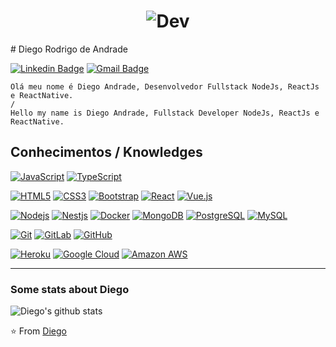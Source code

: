 <h1 align='center'>
    <img alt="Dev" src="https://cdn.dribbble.com/users/260312/screenshots/2553737/antnodeskdb.gif" />
</h1>
# Diego Rodrigo de Andrade

[![Linkedin Badge](https://img.shields.io/badge/-LinkedIn-blue?style=flat-square&logo=Linkedin&logoColor=white&link=https://www.linkedin.com/in/diego-rodrigo-de-andrade-98a0271a0/)](https://www.linkedin.com/in/diego-rodrigo-de-andrade-98a0271a0/)
[![Gmail Badge](https://img.shields.io/badge/-Gmail-c14438?style=flat-square&logo=Gmail&logoColor=white&link=mailto:diego.rodrigo.andrade@gmail.com)](mailto:diego.rodrigo.andrade@gmail.com)

    Olá meu nome é Diego Andrade, Desenvolvedor Fullstack NodeJs, ReactJs e ReactNative.
    /
    Hello my name is Diego Andrade, Fullstack Developer NodeJs, ReactJs e ReactNative.

## Conhecimentos / Knowledges

[![JavaScript](https://img.shields.io/badge/-JavaScript-black?style=flat-square&logo=javascript&link=https://github.com/diegoAndrade777/)](https://github.com/diegoAndrade777/)
[![TypeScript](https://img.shields.io/badge/-TypeScript-007ACC?style=flat-square&logo=typescript&link=https://github.com/diegoAndrade777/)](https://github.com/diegoAndrade777/)

[![HTML5](https://img.shields.io/badge/-HTML5-E34F26?style=flat-square&logo=html5&logoColor=white&link=https://github.com/diegoAndrade777/)](https://github.com/diegoAndrade777/)
[![CSS3](https://img.shields.io/badge/-CSS3-1572B6?style=flat-square&logo=css3&link=https://github.com/diegoAndrade777/)](https://github.com/diegoAndrade777/)
[![Bootstrap](https://img.shields.io/badge/-Bootstrap-563D7C?style=flat-square&logo=bootstrap&link=https://github.com/diegoAndrade777/)](https://github.com/diegoAndrade777/)
[![React](https://img.shields.io/badge/-React-black?style=flat-square&logo=react&link=https://github.com/diegoAndrade777/)](https://github.com/diegoAndrade777/)
[![Vue.js](https://img.shields.io/badge/-Vuejs-black?style=flat-square&logo=vue.js&link=https://github.com/diegoAndrade777/)](https://github.com/diegoAndrade777/)

[![Nodejs](https://img.shields.io/badge/-Nodejs-black?style=flat-square&logo=Node.js&link=https://github.com/diegoAndrade777/)](https://github.com/diegoAndrade777/)
[![Nestjs](https://img.shields.io/badge/-Nestjs-black?style=flat-square&logo=NestJS&link=https://github.com/diegoAndrade777/)](https://github.com/diegoAndrade777/)
[![Docker](https://img.shields.io/badge/-Docker-black?style=flat-square&logo=docker&link=https://github.com/diegoAndrade777/)](https://github.com/diegoAndrade777/)
[![MongoDB](https://img.shields.io/badge/-MongoDB-black?style=flat-square&logo=mongodb&link=https://github.com/diegoAndrade777/)](https://github.com/diegoAndrade777/)
[![PostgreSQL](https://img.shields.io/badge/-PostgreSQL-336791?style=flat-square&logo=postgresql&link=https://github.com/diegoAndrade777/)](https://github.com/diegoAndrade777/)
[![MySQL](https://img.shields.io/badge/-MySQL-black?style=flat-square&logo=mysql&link=https://github.com/diegoAndrade777/)](https://github.com/diegoAndrade777/)

[![Git](https://img.shields.io/badge/-Git-black?style=flat-square&logo=git&link=https://github.com/diegoAndrade777/)](https://github.com/diegoAndrade777/)
[![GitLab](https://img.shields.io/badge/-GitLab-FCA121?style=flat-square&logo=gitlab&link=https://github.com/diegoAndrade777/)](https://github.com/diegoAndrade777/)
[![GitHub](https://img.shields.io/badge/-GitHub-181717?style=flat-square&logo=github&link=https://github.com/diegoAndrade777/)](https://github.com/diegoAndrade777/)

[![Heroku](https://img.shields.io/badge/-Heroku-430098?style=flat-square&logo=heroku&link=https://github.com/diegoAndrade777/)](https://github.com/diegoAndrade777/)
[![Google Cloud](https://img.shields.io/badge/Google%20Cloud-black?style=flat-square&logo=google-cloud&link=https://github.com/diegoAndrade777/)](https://github.com/diegoAndrade777/)
[![Amazon AWS](https://img.shields.io/badge/Amazon%20AWS-232F3E?style=flat-square&logo=amazon-aws&link=https://github.com/diegoAndrade777/)](https://github.com/diegoAndrade777/)

---

### Some stats about Diego
<img alt="Diego's github stats" src="https://github-readme-stats.vercel.app/api?username=diegoAndrade777&&show_icons=true&title_color=ffffff&icon_color=bb2acf&text_color=daf7dc&bg_color=151515" >

⭐️ From [Diego](https://github.com/diegoAndrade777)

<!--
**diegoAndrade777/diegoAndrade777** is a ✨ _special_ ✨ repository because its `README.md` (this file) appears on your GitHub profile.
